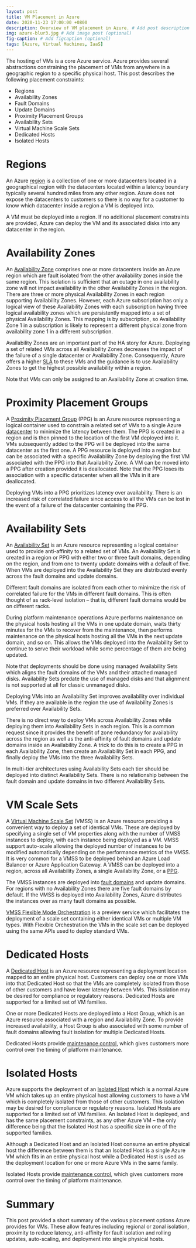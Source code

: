```yaml
---
layout: post
title: VM Placement in Azure
date: 2020-11-23 17:00:00 +0800
description: Overview of VM placement in Azure. # Add post description (optional)
img: azure-blur3.jpg # Add image post (optional)
fig-caption: # Add figcaption (optional)
tags: [Azure, Virtual Machines, IaaS]
---
```

The hosting of VMs is a core Azure service. Azure provides several abstractions constraining the placement of VMs from anywhere in a geographic region to a specific physical host.  This post describes the following placement constraints: 

* Regions
* Availability Zones
* Fault Domains
* Update Domains
* Proximity Placement Groups
* Availability Sets
* Virtual Machine Scale Sets
* Dedicated Hosts
* Isolated Hosts

# Regions

An Azure [region](https://docs.microsoft.com/en-us/azure/virtual-machines/regions) is a collection of one or more datacenters located in a geographical region with the datacenters located within a latency boundary typically several hundred miles from any other region. Azure does not expose the datacenters to customers so there is no way for a customer to know which datacenter inside a region a VM is deployed into.  

A VM must be deployed into a region. If no additional placement constraints are provided, Azure can deploy the VM and its associated disks into any datacenter in the region.

# Availability Zones

An [Availability Zone](https://docs.microsoft.com/en-us/azure/availability-zones/az-overview) comprises one or more datacenters inside an Azure region which are fault isolated from the other availability zones inside the same region. This isolation is sufficient that an outage in one availability zone will not impact availability in the other Availability Zones in the region. There are three or more physical Availability Zones in each region supporting Availability Zones. However, each Azure subscription has only a logical view of these Availability Zones with each subscription having three logical availability zones which are persistently mapped into a set of physical Availability Zones. This mapping is by subscription, so Availability Zone 1 in a subscription is likely to represent a different physical zone from availability zone 1 in a different subscription.

Availability Zones are an important part of the HA story for Azure. Deploying a set of related VMs across all Availability Zones decreases the impact of the failure of a single datacenter or Availability Zone. Consequently, Azure offers a higher [SLA](https://www.azure.cn/en-us/support/sla/virtual-machines) to these VMs and the guidance is to use Availability Zones to get the highest possible availability within a region.

Note that VMs can only be assigned to an Availability Zone at creation time.

# Proximity Placement Groups

A [Proximity Placement Group](https://docs.microsoft.com/en-us/azure/virtual-machines/windows/co-location#proximity-placement-groups) (PPG) is an Azure resource representing a logical container used to constrain a related set of VMs to a single Azure [datacenter](https://azure.microsoft.com/en-us/blog/introducing-proximity-placement-groups/) to minimize the latency between them. The PPG is created in a region and is then pinned to the location of the first VM deployed into it. VMs subsequently added to the PPG will be deployed into the same datacenter as the first one. A PPG resource is deployed into a region but can be associated with a specific Availability Zone by deploying the first VM associated with the PPG into that Availability Zone. A VM can be moved into a PPG after creation provided it is deallocated. Note that the PPG loses its association with a specific datacenter when all the VMs in it are deallocated.

Deploying VMs into a PPG prioritizes latency over availability. There is an increased risk of correlated failure since access to all the VMs can be lost in the event of a failure of the datacenter containing the PPG.

# Availability Sets

An [Availability Set](https://docs.microsoft.com/en-us/azure/virtual-machines/manage-availability#configure-multiple-virtual-machines-in-an-availability-set-for-redundancy) is an Azure resource representing a logical container used to provide anti-affinity to a related set of VMs. An Availability Set is created in a region or PPG with either two or three fault domains, depending on the region, and from one to twenty update domains with a default of five. When VMs are deployed into the Availability Set they are distributed evenly across the fault domains and update domains.

Different fault domains are isolated from each other to minimize the risk of correlated failure for the VMs in different fault domains. This is often thought of as rack-level isolation – that is, different fault domains would be on different racks.

During platform maintenance operations Azure performs maintenance on the physical hosts hosting all the VMs in one update domain, waits thirty minutes for the VMs to recover from the maintenance, then performs maintenance on the physical hosts hosting all the VMs in the next update domain, and so on.  This allows the VMs deployed into the Availability Set to continue to serve their workload while some percentage of them are being updated.

Note that deployments should be done using managed Availability Sets which aligns the fault domains of the VMs and their attached managed disks. Availability Sets predate the use of managed disks and that alignment is not supported at all for classic unmanaged disks.

Deploying VMs into an Availability Set improves availability over individual VMs. If they are available in the region the use of Availability Zones is preferred over Availability Sets.

There is no direct way to deploy VMs across Availability Zones while deploying them into Availability Sets in each region. This is a common request since it provides the benefit of zone redundancy for availability across the region as well as the anti-affinity of fault domains and update domains inside an Availability Zone. A trick to do this is to create a PPG in each Availability Zone, then create an Availability Set in each PPG, and finally deploy the VMs into the three Availability Sets.

In multi-tier architectures using Availability Sets each tier should be deployed into distinct Availability Sets. There is no relationship between the fault domain and update domains in two different Availability Sets.

# VM Scale Sets

A [Virtual Machine Scale Set](https://docs.microsoft.com/en-us/azure/virtual-machine-scale-sets/overview) (VMSS) is an Azure resource providing a convenient way to deploy a set of identical VMs. These are deployed by specifying a single set of VM properties along with the number of VMSS instances to deploy, with each instance being deployed as a VM. VMSS support auto-scale allowing the deployed number of instances to be modified automatically depending on the performance metrics of the VMSS. It is very common for a VMSS to be deployed behind an Azure Load Balancer or Azure Application Gateway. A VMSS can be deployed into a region, across all Availability Zones, a single Availability Zone, or a [PPG](https://docs.microsoft.com/en-us/azure/virtual-machine-scale-sets/co-location).

The VMSS instances are deployed into [fault domains](https://docs.microsoft.com/en-us/azure/virtual-machine-scale-sets/virtual-machine-scale-sets-manage-fault-domains) and update domains. For regions with no Availability Zones there are five fault domains by default. If the VMSS is deployed into Availability Zones, Azure distributes the instances over as many fault domains as possible.

[VMSS Flexible Mode Orchestration](https://docs.microsoft.com/en-us/azure/virtual-machine-scale-sets/virtual-machine-scale-sets-orchestration-modes#scale-sets-with-flexible-orchestration) is a preview service which facilitates the deployment of a scale set containing either identical VMs or multiple VM types. With Flexible Orchestration the VMs in the scale set can be deployed using the same APIs used to deploy standard VMs.

# Dedicated Hosts

A [Dedicated Host](https://docs.microsoft.com/en-us/azure/virtual-machines/dedicated-hosts) is an Azure resource representing a deployment location mapped to an entire physical host. Customers can deploy one or more VMs into that Dedicated Host so that the VMs are completely isolated from those of other customers and have lower latency between VMs. This isolation may be desired for compliance or regulatory reasons. Dedicated Hosts are supported for a limited set of VM families.

One or more Dedicated Hosts are deployed into a Host Group, which is an Azure resource associated with a region and Availability Zone. To provide increased availability, a Host Group is also associated with some number of fault domains allowing fault isolation for multiple Dedicated Hosts.

Dedicated Hosts provide [maintenance control](https://docs.microsoft.com/en-us/azure/virtual-machines/maintenance-control), which gives customers more control over the timing of platform maintenance.

# Isolated Hosts

Azure supports the deployment of an [Isolated Host](https://docs.microsoft.com/en-us/azure/virtual-machines/isolation) which is a normal Azure VM which takes up an entire physical host allowing customers to have a VM which is completely isolated from those of other customers. This isolation may be desired for compliance or regulatory reasons. Isolated Hosts are supported for a limited set of VM families. An Isolated Host is deployed, and has the same placement constraints, as any other Azure VM – the only difference being that the Isolated Host has a specific size in one of the supported families.

Although a Dedicated Host and an Isolated Host consume an entire physical host the difference between them is that an Isolated Host is a single Azure VM which fits in an entire physical host while a Dedicated Host is used as the deployment location for one or more Azure VMs in the same family.

Isolated Hosts provide [maintenance control](https://docs.microsoft.com/en-us/azure/virtual-machines/maintenance-control), which gives customers more control over the timing of platform maintenance.

# Summary

This post provided a short summary of the various placement options Azure provides for VMs. These allow features including regional or zonal isolation, proximity to reduce latency, anti-affinity for fault isolation and rolling updates, auto-scaling, and deployment into single physical hosts.
